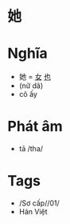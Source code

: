 # 她

# Nghĩa
* 她 = [女](女.md) [也](也.md)
*  (nữ dã)
* cô ấy

# Phát âm
* tā /tha/

# Tags
* /Sơ cấp//01/
*  Hán Việt

